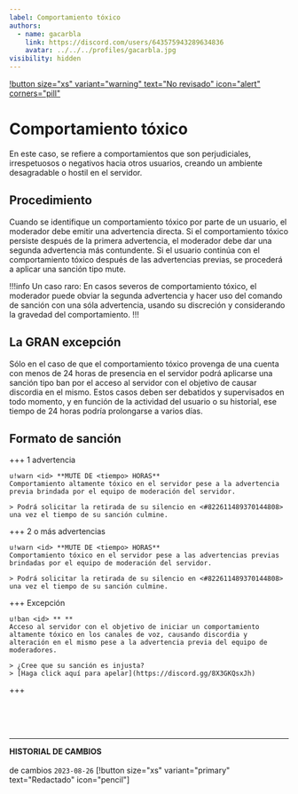 ```yaml
---
label: Comportamiento tóxico
authors:
  - name: gacarbla
    link: https://discord.com/users/643575943289634836
    avatar: ../../../profiles/gacarbla.jpg
visibility: hidden
---
```

[!button size="xs" variant="warning" text="No revisado" icon="alert" corners="pill"](../../../info/contenido_sin_revisar/contenido_sin_revisar.md)

# Comportamiento tóxico
En este caso, se refiere a comportamientos que son perjudiciales, irrespetuosos o negativos hacia otros usuarios, creando un ambiente desagradable o hostil en el servidor.

## Procedimiento
Cuando se identifique un comportamiento tóxico por parte de un usuario, el moderador debe emitir una advertencia directa. Si el comportamiento tóxico persiste después de la primera advertencia, el moderador debe dar una segunda advertencia más contundente. Si el usuario continúa con el comportamiento tóxico después de las advertencias previas, se procederá a aplicar una sanción tipo mute.

!!!info Un caso raro:
En casos severos de comportamiento tóxico, el moderador puede obviar la segunda advertencia y hacer uso del comando de sanción con una sóla advertencia, usando su discreción y considerando la gravedad del comportamiento.
!!!

## La GRAN excepción
Sólo en el caso de que el comportamiento tóxico provenga de una cuenta con menos de 24 horas de presencia en el servidor podrá aplicarse una sanción tipo ban por el acceso al servidor con el objetivo de causar discordia en el mismo. Estos casos deben ser debatidos y supervisados en todo momento, y en función de la actividad del usuario o su historial, ese tiempo de 24 horas podría prolongarse a varios días.

## Formato de sanción
+++ 1 advertencia
```
u!warn <id> **MUTE DE <tiempo> HORAS**
Comportamiento altamente tóxico en el servidor pese a la advertencia previa brindada por el equipo de moderación del servidor.

> Podrá solicitar la retirada de su silencio en <#822611489370144808> una vez el tiempo de su sanción culmine.
```
+++ 2 o más advertencias
```
u!warn <id> **MUTE DE <tiempo> HORAS**
Comportamiento tóxico en el servidor pese a las advertencias previas brindadas por el equipo de moderación del servidor.

> Podrá solicitar la retirada de su silencio en <#822611489370144808> una vez el tiempo de su sanción culmine.
```
+++ Excepción
```
u!ban <id> ** **
Acceso al servidor con el objetivo de iniciar un comportamiento altamente tóxico en los canales de voz, causando discordia y alteración en el mismo pese a la advertencia previa del equipo de moderadores.

> ¿Cree que su sanción es injusta?
> [Haga click aquí para apelar](https://discord.gg/8X3GKQsxJh)
```
+++

<br><br><br>
** **
**HISTORIAL DE CAMBIOS**<br><br> de cambios
`2023-08-26` [!button size="xs" variant="primary" text="Redactado" icon="pencil"]